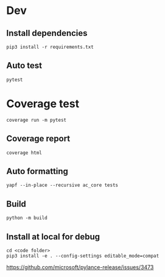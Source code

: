 # Dev

## Install dependencies

```
pip3 install -r requirements.txt
```

## Auto test

```
pytest
```

# Coverage test

```
coverage run -m pytest
```

## Coverage report

```
coverage html
```

## Auto formatting

```
yapf --in-place --recursive ac_core tests
```

## Build

```
python -m build
```

## Install at local for debug

```
cd <code folder>
pip3 install -e . --config-settings editable_mode=compat
```

https://github.com/microsoft/pylance-release/issues/3473

